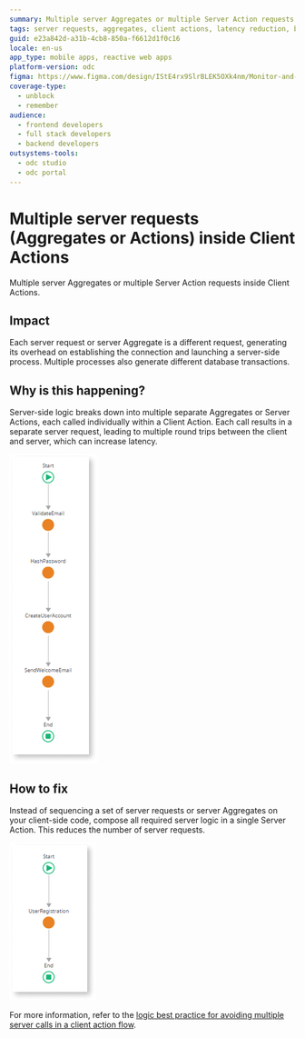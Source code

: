 ```yaml
---
summary: Multiple server Aggregates or multiple Server Action requests inside Client Actions.
tags: server requests, aggregates, client actions, latency reduction, best practices
guid: e23a842d-a31b-4cb8-850a-f6612d1f0c16
locale: en-us
app_type: mobile apps, reactive web apps
platform-version: odc
figma: https://www.figma.com/design/IStE4rx9SlrBLEK5OXk4nm/Monitor-and-troubleshoot-apps?node-id=3525-200&t=ZHJybqzEUX6B7aIU-1
coverage-type:
  - unblock
  - remember
audience:
  - frontend developers
  - full stack developers
  - backend developers
outsystems-tools:
  - odc studio
  - odc portal
---
```

# Multiple server requests (Aggregates or Actions) inside Client Actions

Multiple server Aggregates or multiple Server Action requests inside Client Actions.

## Impact

Each server request or server Aggregate is a different request, generating its overhead on establishing the connection and launching a server-side process. Multiple processes also generate different database transactions.

## Why is this happening?

Server-side logic breaks down into multiple separate Aggregates or Server Actions, each called individually within a Client Action. Each call results in a separate server request, leading to multiple round trips between the client and server, which can increase latency.

![A Client Action flow with multiple Run Server Action nodes.](images/odcs-multiple-server-requests.png "Multiple Server requests inside a Client Action")

## How to fix

Instead of sequencing a set of server requests or server Aggregates on your client-side code, compose all required server logic in a single Server Action. This reduces the number of server requests. 

![A Client Action flow with a single Run Server Action node.](images/odcs-single-server-action.png "Single Server request inside a Client Action")

For more information, refer to the [logic best practice for avoiding multiple server calls in a client action flow](../../../building-apps/logic/best-practices-logic.md#multiple-server-calls).
